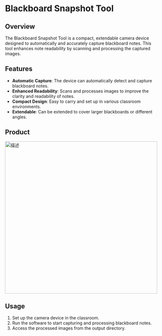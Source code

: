# Blackboard Snapshot Tool

## Overview

The Blackboard Snapshot Tool is a compact, extendable camera device designed to automatically and accurately capture blackboard notes. This tool enhances note readability by scanning and processing the captured images.

## Features

- **Automatic Capture**: The device can automatically detect and capture blackboard notes.
- **Enhanced Readability**: Scans and processes images to improve the clarity and readability of notes.
- **Compact Design**: Easy to carry and set up in various classroom environments.
- **Extendable**: Can be extended to cover larger blackboards or different angles.

## Product
<img src="https://github.com/user-attachments/assets/d86a2f61-bf89-4410-9878-d0c12d0e3757" alt="描述" width="500"/>

## Usage

1. Set up the camera device in the classroom.
2. Run the software to start capturing and processing blackboard notes.
3. Access the processed images from the output directory.
